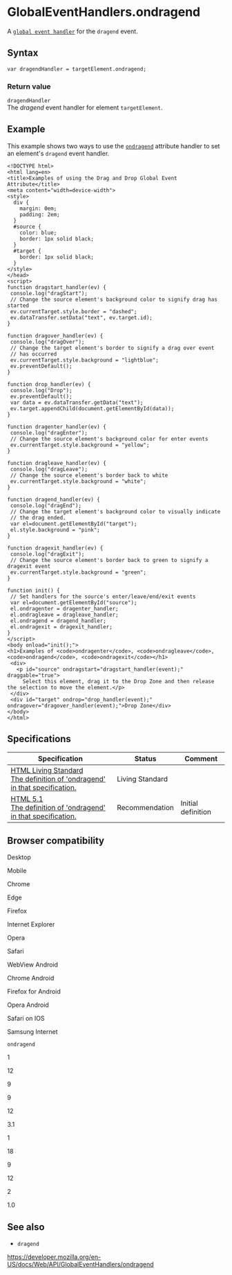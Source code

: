 GlobalEventHandlers.ondragend
=============================

A [`global event handler`](../globaleventhandlers) for the `dragend` event.

Syntax
------

    var dragendHandler = targetElement.ondragend;

### Return value

`dragendHandler`  
The *dragend* event handler for element `targetElement`.

Example
-------

This example shows two ways to use the [`ondragend`](../globaleventhandlers) attribute handler to set an element's `dragend` event handler.

    <!DOCTYPE html>
    <html lang=en>
    <title>Examples of using the Drag and Drop Global Event Attribute</title>
    <meta content="width=device-width">
    <style>
      div {
        margin: 0em;
        padding: 2em;
      }
      #source {
        color: blue;
        border: 1px solid black;
      }
      #target {
        border: 1px solid black;
      }
    </style>
    </head>
    <script>
    function dragstart_handler(ev) {
     console.log("dragStart");
     // Change the source element's background color to signify drag has started
     ev.currentTarget.style.border = "dashed";
     ev.dataTransfer.setData("text", ev.target.id);
    }

    function dragover_handler(ev) {
     console.log("dragOver");
     // Change the target element's border to signify a drag over event
     // has occurred
     ev.currentTarget.style.background = "lightblue";
     ev.preventDefault();
    }

    function drop_handler(ev) {
     console.log("Drop");
     ev.preventDefault();
     var data = ev.dataTransfer.getData("text");
     ev.target.appendChild(document.getElementById(data));
    }

    function dragenter_handler(ev) {
     console.log("dragEnter");
     // Change the source element's background color for enter events
     ev.currentTarget.style.background = "yellow";
    }

    function dragleave_handler(ev) {
     console.log("dragLeave");
     // Change the source element's border back to white
     ev.currentTarget.style.background = "white";
    }

    function dragend_handler(ev) {
     console.log("dragEnd");
     // Change the target element's background color to visually indicate
     // the drag ended.
     var el=document.getElementById("target");
     el.style.background = "pink";
    }

    function dragexit_handler(ev) {
     console.log("dragExit");
     // Change the source element's border back to green to signify a dragexit event
     ev.currentTarget.style.background = "green";
    }

    function init() {
     // Set handlers for the source's enter/leave/end/exit events
     var el=document.getElementById("source");
     el.ondragenter = dragenter_handler;
     el.ondragleave = dragleave_handler;
     el.ondragend = dragend_handler;
     el.ondragexit = dragexit_handler;
    }
    </script>
    <body onload="init();">
    <h1>Examples of <code>ondragenter</code>, <code>ondragleave</code>, <code>ondragend</code>, <code>ondragexit</code></h1>
     <div>
       <p id="source" ondragstart="dragstart_handler(event);" draggable="true">
         Select this element, drag it to the Drop Zone and then release the selection to move the element.</p>
     </div>
     <div id="target" ondrop="drop_handler(event);" ondragover="dragover_handler(event);">Drop Zone</div>
    </body>
    </html>

Specifications
--------------

<table><thead><tr class="header"><th>Specification</th><th>Status</th><th>Comment</th></tr></thead><tbody><tr class="odd"><td><a href="https://html.spec.whatwg.org/multipage/indices.html#ix-handler-ondragend">HTML Living Standard<br />
<span class="small">The definition of 'ondragend' in that specification.</span></a></td><td><span class="spec-living">Living Standard</span></td><td></td></tr><tr class="even"><td><a href="https://www.w3.org/TR/html51/index.html#ix-handler-ondragend">HTML 5.1<br />
<span class="small">The definition of 'ondragend' in that specification.</span></a></td><td><span class="spec-rec">Recommendation</span></td><td>Initial definition</td></tr></tbody></table>

Browser compatibility
---------------------

Desktop

Mobile

Chrome

Edge

Firefox

Internet Explorer

Opera

Safari

WebView Android

Chrome Android

Firefox for Android

Opera Android

Safari on IOS

Samsung Internet

`ondragend`

1

12

9

9

12

3.1

1

18

9

12

2

1.0

See also
--------

-   `dragend`

<a href="https://developer.mozilla.org/en-US/docs/Web/API/GlobalEventHandlers/ondragend" class="_attribution-link">https://developer.mozilla.org/en-US/docs/Web/API/GlobalEventHandlers/ondragend</a>
